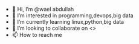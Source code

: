 - 👋 Hi, I’m @wael abdullah
- 👀 I’m interested in programming,devops,big data
- 🌱 I’m currently learning linux,python,big data
- 💞️ I’m looking to collaborate on <<currenlty nothing>>
- 📫 How to reach me 

<!---
wael-release/wael-release is a ✨ special ✨ repository because its `README.md` (this file) appears on your GitHub profile.
You can click the Preview link to take a look at your changes.
--->
